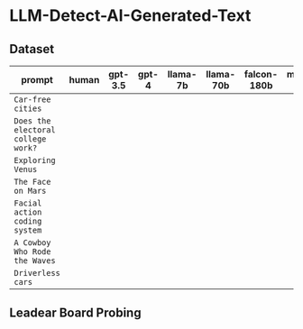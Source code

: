 # LLM-Detect-AI-Generated-Text

## Dataset

| prompt | human | gpt-3.5 | gpt-4 | llama-7b | llama-70b | falcon-180b | mistral-7b | claude |
| ---- | ---- | ---- | ---- | ---- | ---- | ---- | ---- | ---- |
| `Car-free cities` |
| `Does the electoral college work?` |
| `Exploring Venus` |
| `The Face on Mars` |
| `Facial action coding system` |
| `A Cowboy Who Rode the Waves` |
| `Driverless cars` |

## Leadear Board Probing
